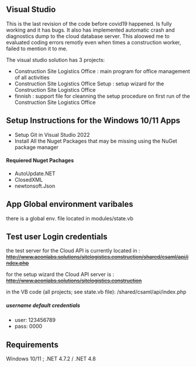 ## Visual Studio 
This is the last revision of the code before covid19 happened. Is fully working and it has bugs. It also has implemented automatic crash and diagnostics dump to the cloud database server. This aloowed me to evaluated coding errors remotly even when times a construction worker, failed to mention it to me.

The visual studio solution has 3 projects:
- Construction Site Logistics Office : main program for office management of all activities
- Construction Site Logistics Office Setup : setup wizard for the Construction Site Logistics Office
- finnish : support file for cleanning the setup procedure on first run of the Construction Site Logistics Office

## Setup Instructions for the Windows 10/11 Apps
- Setup Git in Visual Studio 2022
- Install All the Nuget Packages that may be missing using the NuGet package manager


#### Requiered Nuget Pachages
- AutoUpdate.NET
- ClosedXML
- newtonsoft.Json

## App Global environment varibales
there is a global env. file located in modules/state.vb

## Test user Login credentials

the test server for the Cloud API is currently located in : ~~http://www.aeonlabs.solutions/sitelogistics.construction/shared/csaml/api/index.php~~

for the setup wizard the Cloud API server is :  ~~http://www.aeonlabs.solutions/sitelogistics.construction~~

in the VB code (all projects; see state.vb file): /shared/csaml/api/index.php

##### username default credentials
- user: 123456789
- pass: 0000

## Requirements
Windows 10/11 ; .NET 4.7.2 / .NET 4.8


